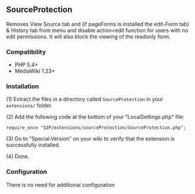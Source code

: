 ## SourceProtection

Removes View Source tab and (if pageForms is installed the edit-Form tab) & History tab from menu and disable action=edit function for users with no edit permissions.
It will also block the viewing of the readonly form.

### Compatibility

* PHP 5.4+
* MediaWiki 1.23+


### Installation

(1) Extract the files in a directory called `SourceProtection` in your `extensions/` folder.

(2) Add the following code at the bottom of your "LocalSettings.php" file:
```
require_once "$IP/extensions/sourceProtection/SourceProtection.php";
```
(3) Go to "Special:Version" on your wiki to verify that the extension is successfully installed.

(4) Done.


### Configuration

There is no need for additional configuration
